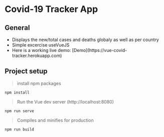 # Covid-19 Tracker App

## General
<ul>
 <li> Displays the new/total cases and deaths globaly as well as per country </li> 
 <li>Simple excercise useVueJS </li>
 <li>Here is a working live demo: [Demo](https://vue-covid-tracker.herokuapp.com)</li>
</ul>

## Project setup
> install npm packages
```
npm install
```

> Run the Vue dev server (http://localhost:8080)
```
npm run serve
```

> Compiles and minifies for production
```
npm run build
```
